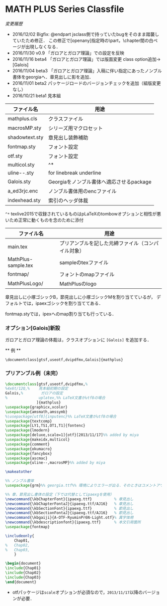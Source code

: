 # MATH PLUS Series Classfile

*変更履歴*
* 2016/12/02 Bigfix: \@endpart jsclass側で持っていたbugをそのまま踏襲していたため修正．
この修正で[openany]指定時の\part，\chapter間の白ページが出現しなくなる．
* 2016/11/30 v0.9  「ガロアとガロア理論」での設定を反映
* 2016/11/16 beta4 「ガロアとガロア理論」では版面変更 class option追加→ [Galois]
* 2016/11/04 beta3 「ガロアとガロア理論」入稿に伴い指定にあったノンブル書体をgeorgiaへ．章見出しに影を追加．
* 2016/11/01 beta2  パッケージロードのバージョンチェックを追加（組版変更なし）
* 2016/10/21 beta1  見本組


| ファイル名 | 用途|
|--------|--------|
| mathplus.cls  |    クラスファイル|
| macrosMP.sty   |     シリーズ用マクロセット| 
| shadowtext.sty  |    章見出し装飾補助| 
| fontmap.sty     |    フォント設定| 
| otf.sty         |    フォント設定| 
| multicol.sty   |     ^*| 
| uline--.sty     |   for linebreak underline| 
| Galois.sty   |   Georgiaをノンブル書体へ適応させるpackage| 
| a_ed3rjc.enc  |      ノンブル書体用のencファイル| 
| indexhead.sty   |    索引のヘッダ体裁|

`^*` texlive2015で収録されているものはpLaTeXのtombowオプションと相性が悪いため正常に動くものを念のために添付


| ファイル名 | 用途|
|--------|--------|
| main.tex       |     プリアンブルを記した元締ファイル（コンパイル対象）| 
| MathPlus-sample.tex |  sampleのtexファイル| 
| fontmap/ | フォントのmapファイル| 
| MathPlusLogo/  |    MathPlusのlogo | 






章見出しに小塚ゴシックB，節見出しに小塚ゴシックMを割り当てているが，
デフォルトでは，ipaexゴシックを割り当ててある．

fontmap.styでは，ipexへのmap割り当ても行っている．

### オプション[Galois]新設

ガロアとガロア理論の体裁は，クラスオプションに `[Galois]` を追加する．

** 例 **
```
\documentclass[gtsf,useotf,dvipdfmx,Galois]{mathplus}
```

### プリアンブル例（未完）

```latex
\documentclass[gtsf,useotf,dvipdfmx,%
%4x6t/12Q,%    見本組初期の設定
Galois,%        ガロアの設定
%              uplatex,%% LaTeX文書がutf8の場合
              ]{mathplus}
\usepackage{graphicx,xcolor}
\usepackage{amsmath,amssymb}
%\usepackage[utf8]{inputenc}%% LaTeX文書がutf8の場合
\usepackage{textcomp}
\usepackage[LY1,TS1,OT1,T1]{fontenc}
\usepackage{lmodern}
\usepackage[deluxe,scale=1]{otf}[2013/11/17]%% added by miya
\usepackage{makeidx,multicol}
\usepackage{comment}
\usepackage{okumacro}
\usepackage{fancybox}
\usepackage{ascmac}
\usepackage{uline--,macrosMP}%% added by miya

\makeatother

%% ノンブル書体
\usepackage{grm}%% georgia.ttf%% 環境によりエラーが出る．そのときはコメントアウトすればcmrが使われる．

%% 章，節見出し書体の設定（下では代替としてipaexgを使用）
\newcommand{\kbChapterFont}{ipaexg.ttf}          % 章見出し
\newcommand{\kbChapterFontaJ}{ipaexg.ttf/AJ16}   % 章見出し
\newcommand{\kbSectionFont}{ipaexg.ttf}          % 節見出し
\newcommand{\kbSectionFontaJ}{ipaexg.ttf/AJ16}   % 節見出し
\newcommand{\kbgaiji}{A-OTF-RyuminPr6N-Light.otf}% 異字体用
\newcommand{\kbdescriptionfont}{ipaexg.ttf}      % 本文引用箇所
\usepackage{fontmap}

\includeonly{
	Chap01,
%	Chap02,
%	Chap03,
	}

\begin{document}
\include{Chap01}
\include{Chap02}
\include{Chap03}
\end{document}
```
* otfパッケージは`scale`オプションが必須なので，`2013/11/17`以降のバージョンが必要．

